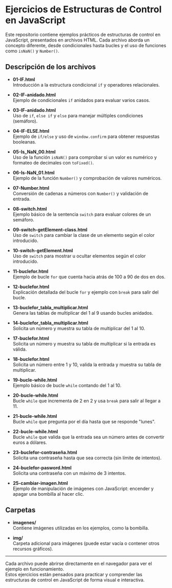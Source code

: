 # Ejercicios de Estructuras de Control en JavaScript

Este repositorio contiene ejemplos prácticos de estructuras de control en JavaScript, presentados en archivos HTML. Cada archivo aborda un concepto diferente, desde condicionales hasta bucles y el uso de funciones como `isNaN()` y `Number()`.

## Descripción de los archivos

- **01-IF.html**  
  Introducción a la estructura condicional `if` y operadores relacionales.

- **02-IF-anidado.html**  
  Ejemplo de condicionales `if` anidados para evaluar varios casos.

- **03-IF-anidado.html**  
  Uso de `if`, `else if` y `else` para manejar múltiples condiciones (semáforo).

- **04-IF-ELSE.html**  
  Ejemplo de `if/else` y uso de `window.confirm` para obtener respuestas booleanas.

- **05-Is_NaN_00.html**  
  Uso de la función `isNaN()` para comprobar si un valor es numérico y formateo de decimales con `toFixed()`.

- **06-Is-NaN_01.html**  
  Ejemplo de la función `Number()` y comprobación de valores numéricos.

- **07-Number.html**  
  Conversión de cadenas a números con `Number()` y validación de entrada.

- **08-switch.html**  
  Ejemplo básico de la sentencia `switch` para evaluar colores de un semáforo.

- **09-switch-getElement-class.html**  
  Uso de `switch` para cambiar la clase de un elemento según el color introducido.

- **10-switch-getElement.html**  
  Uso de `switch` para mostrar u ocultar elementos según el color introducido.

- **11-buclefor.html**  
  Ejemplo de bucle `for` que cuenta hacia atrás de 100 a 90 de dos en dos.

- **12-buclefor.html**  
  Explicación detallada del bucle `for` y ejemplo con `break` para salir del bucle.

- **13-buclefor_tabla_multiplicar.html**  
  Genera las tablas de multiplicar del 1 al 9 usando bucles anidados.

- **14-buclefor_tabla_multiplicar.html**  
  Solicita un número y muestra su tabla de multiplicar del 1 al 10.

- **17-buclefor.html**  
  Solicita un número y muestra su tabla de multiplicar si la entrada es válida.

- **18-buclefor.html**  
  Solicita un número entre 1 y 10, valida la entrada y muestra su tabla de multiplicar.

- **19-bucle-while.html**  
  Ejemplo básico de bucle `while` contando del 1 al 10.

- **20-bucle-while.html**  
  Bucle `while` que incrementa de 2 en 2 y usa `break` para salir al llegar a 11.

- **21-bucle-while.html**  
  Bucle `while` que pregunta por el día hasta que se responde "lunes".

- **22-bucle-while.html**  
  Bucle `while` que valida que la entrada sea un número antes de convertir euros a dólares.

- **23-buclefor-contraseña.html**  
  Solicita una contraseña hasta que sea correcta (sin límite de intentos).

- **24-buclefor-pasword.html**  
  Solicita una contraseña con un máximo de 3 intentos.

- **25-cambiar-imagen.html**  
  Ejemplo de manipulación de imágenes con JavaScript: encender y apagar una bombilla al hacer clic.

## Carpetas

- **imagenes/**  
  Contiene imágenes utilizadas en los ejemplos, como la bombilla.

- **img/**  
  Carpeta adicional para imágenes (puede estar vacía o contener otros recursos gráficos).

---

Cada archivo puede abrirse directamente en el navegador para ver el ejemplo en funcionamiento.  
Estos ejercicios están pensados para practicar y comprender las estructuras de control en JavaScript de forma visual e interactiva.